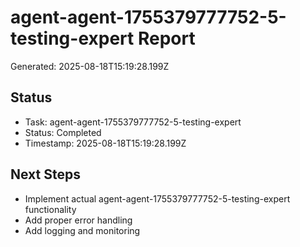 # agent-agent-1755379777752-5-testing-expert Report

Generated: 2025-08-18T15:19:28.199Z

## Status
- Task: agent-agent-1755379777752-5-testing-expert
- Status: Completed
- Timestamp: 2025-08-18T15:19:28.199Z

## Next Steps
- Implement actual agent-agent-1755379777752-5-testing-expert functionality
- Add proper error handling
- Add logging and monitoring
